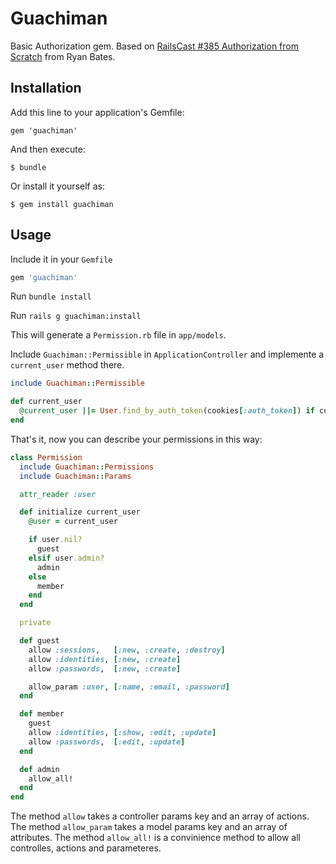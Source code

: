 Guachiman
=========

Basic Authorization gem. Based on [RailsCast #385 Authorization from Scratch](http://railscasts.com/episodes/385-authorization-from-scratch-part-1)
from Ryan Bates.

Installation
------------

Add this line to your application's Gemfile:

    gem 'guachiman'

And then execute:

    $ bundle

Or install it yourself as:

    $ gem install guachiman

Usage
-----

Include it in your `Gemfile`

```ruby
gem 'guachiman'
```

Run `bundle install`

Run `rails g guachiman:install`

This will generate a `Permission.rb` file in `app/models`.

Include `Guachiman::Permissible` in `ApplicationController` and implemente a `current_user` method there.

```ruby
include Guachiman::Permissible

def current_user
  @current_user ||= User.find_by_auth_token(cookies[:auth_token]) if cookies[:auth_token]
end
```

That's it, now you can describe your permissions in this way:

```ruby
class Permission
  include Guachiman::Permissions
  include Guachiman::Params

  attr_reader :user

  def initialize current_user
    @user = current_user

    if user.nil?
      guest
    elsif user.admin?
      admin
    else
      member
    end
  end

  private

  def guest
    allow :sessions,   [:new, :create, :destroy]
    allow :identities, [:new, :create]
    allow :passwords,  [:new, :create]

    allow_param :user, [:name, :email, :password]
  end

  def member
    guest
    allow :identities, [:show, :edit, :update]
    allow :passwords,  [:edit, :update]
  end

  def admin
    allow_all!
  end
end
```

The method `allow` takes a controller params key and an array of actions. The method `allow_param` takes a model params key and an array of attributes. The method `allow_all!` is a convinience method to allow all controlles, actions and parameteres.